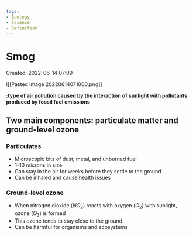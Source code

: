 ```yaml
---
tags:
- Ecology
- Science
- Definition
---
```

# Smog 
Created: 2022-06-14 07:09  

![[Pasted image 20220614071000.png]]

**:type of air pollution caused by the interaction of sunlight with pollutants produced by fossil fuel emissions** 

## Two main components: particulate matter and ground-level ozone 

### Particulates 
- Microscopic bits of dust, metal, and unburned fuel 
- 1-10 microns in size 
- Can stay in the air for weeks before they settle to the ground 
- Can be inhaled and cause health issues 

### Ground-level ozone 
- When nitrogen dioxide ($NO_2$) reacts with oxygen ($O_2)$ with sunlight, ozone ($O_3$) is formed 
- This ozone tends to stay close to the ground 
- Can be harmful for organisms and ecosystems 